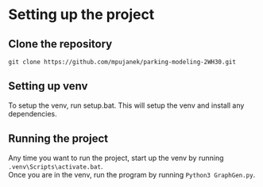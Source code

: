 # Setting up the project
## Clone the repository  
```git clone https://github.com/mpujanek/parking-modeling-2WH30.git```

## Setting up venv
To setup the venv, run setup.bat. This will setup the venv and install any dependencies.  

## Running the project
Any time you want to run the project, start up the venv by running ```.venv\Scripts\activate.bat```.  
Once you are in the venv, run the program by running ```Python3 GraphGen.py```.
